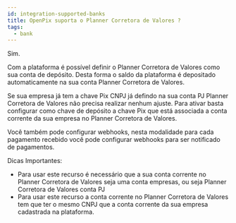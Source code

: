 ```yaml
---
id: integration-supported-banks
title: OpenPix suporta o Planner Corretora de Valores ?
tags:
  - bank
---
```


Sim.

Com a plataforma é possível definir o Planner Corretora de Valores como sua conta de depósito. Desta forma o saldo da plataforma é depositado automaticamente na sua conta Planner Corretora de Valores.

Se sua empresa já tem a chave Pix CNPJ já defindo na sua conta PJ Planner Corretora de Valores não precisa realizar nenhum ajuste. Para ativar basta configurar como chave de depósito a chave Pix que está associada a conta corrente da sua empresa no Planner Corretora de Valores.

Você também pode configurar webhooks, nesta modalidade para cada pagamento recebido você pode configurar webhooks para ser notificado de pagamentos.

Dicas Importantes:

- Para usar este recurso é necessário que a sua conta corrente no Planner Corretora de Valores seja uma conta empresas, ou seja Planner Corretora de Valores conta PJ
- Para usar este recurso a conta corrente no Planner Corretora de Valores tem que ter o mesmo CNPJ que a conta corrente da sua empresa cadastrada na plataforma.
